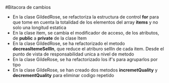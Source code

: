 #Bitacora de cambios
- En la clase GildedRose, se refactoriza la estructura de control **for** para que tome en cuenta la totalidad de los elementos del array **items** y no solo una longitud estatica
- En la clase item, se cambia el modificador de acceso, de los atributos, de **public** a **private** de la clase Item
- En la clase GildedRose, se ha refactorizado el metodo **decreasItemeSellIn**, que reduce el atriburo sellIn de cada item. Desde el punto de vista de responsabilidad unica a nivel de metodo
- En la clase GildeRose, se ha refactorizado los if's para agruparlos por tipo
- En la clase GildeRose, se han creado dos metodos **incremetQuality** y **decrementQuality** para eliminar codigo repetido
